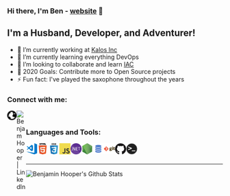 ### Hi there, I'm Ben - [website] 👋

## I'm a Husband, Developer, and Adventurer!
- 🔭 I’m currently working at [Kalos Inc][kalosinc]
- 🌱 I’m currently learning everything DevOps
- 👯 I’m looking to collaborate and learn [IAC][iac]
- 🥅 2020 Goals: Contribute more to Open Source projects
- ⚡ Fun fact: I've played the saxophone throughout the years

### Connect with me:

[<img align="left" alt="benhooper.org" width="22px" src="https://raw.githubusercontent.com/iconic/open-iconic/master/svg/globe.svg" />][website]
[<img align="left" alt="Benjam Hooper | LinkedIn" width="22px" src="https://cdn.jsdelivr.net/npm/simple-icons@v3/icons/linkedin.svg" />][linkedin]

<br />

### Languages and Tools:

<img align="left" alt="Visual Studio Code" width="26px" src="https://raw.githubusercontent.com/github/explore/80688e429a7d4ef2fca1e82350fe8e3517d3494d/topics/visual-studio-code/visual-studio-code.png" />
<img align="left" alt="HTML5" width="26px" src="https://raw.githubusercontent.com/github/explore/80688e429a7d4ef2fca1e82350fe8e3517d3494d/topics/html/html.png" />
<img align="left" alt="CSS3" width="26px" src="https://raw.githubusercontent.com/github/explore/80688e429a7d4ef2fca1e82350fe8e3517d3494d/topics/css/css.png" />
<img align="left" alt="JavaScript" width="26px" src="https://raw.githubusercontent.com/github/explore/80688e429a7d4ef2fca1e82350fe8e3517d3494d/topics/javascript/javascript.png" />
<img align="left" alt="CSharp" width="26px" src="https://raw.githubusercontent.com/github/explore/93d8a67084f94b2a444e510199a6e7622e5b09a3/topics/dotnet/dotnet.png" />
<img align="left" alt="Node.js" width="26px" src="https://raw.githubusercontent.com/github/explore/80688e429a7d4ef2fca1e82350fe8e3517d3494d/topics/nodejs/nodejs.png" />
<img align="left" alt="SQL" width="26px" src="https://raw.githubusercontent.com/github/explore/80688e429a7d4ef2fca1e82350fe8e3517d3494d/topics/sql/sql.png" />
<img align="left" alt="Git" width="26px" src="https://raw.githubusercontent.com/github/explore/80688e429a7d4ef2fca1e82350fe8e3517d3494d/topics/git/git.png" />
<img align="left" alt="GitHub" width="26px" src="https://raw.githubusercontent.com/github/explore/78df643247d429f6cc873026c0622819ad797942/topics/github/github.png" />
<img align="left" alt="Terminal" width="26px" src="https://raw.githubusercontent.com/github/explore/80688e429a7d4ef2fca1e82350fe8e3517d3494d/topics/terminal/terminal.png" />

<br />
<br />


---

<img align="left" alt="Benjamin Hooper's Github Stats" src="https://github-readme-stats.vercel.app/api?username=benjamhooper&show_icons=true&hide_border=true" />

[website]: https://www.benhooper.org
[linkedin]: https://linkedin.com/in/benjamhooper
[kalosinc]: https://www.kalos-inc.com
[iac]: https://docs.microsoft.com/en-us/azure/devops/learn/what-is-infrastructure-as-code
